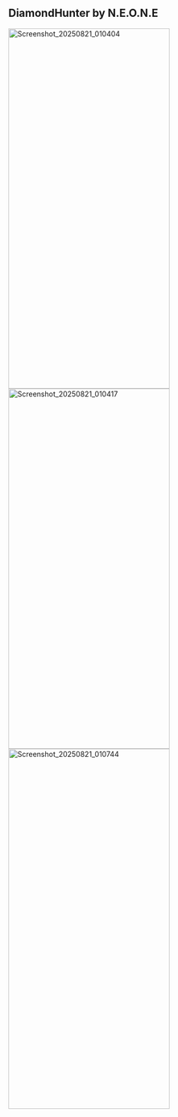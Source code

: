 ## DiamondHunter by N.E.O.N.E

<img width="320" height="714" alt="Screenshot_20250821_010404" src="https://github.com/user-attachments/assets/4bd7ae6d-826a-41b6-89bb-9bf4abbd4067" />
<img width="320" height="714" alt="Screenshot_20250821_010417" src="https://github.com/user-attachments/assets/9aa9b1e6-28cf-4986-beb0-cd6ca02a926f" />
<img width="320" height="714" alt="Screenshot_20250821_010744" src="https://github.com/user-attachments/assets/6372a006-959c-4cb3-8e22-19b263d4756a" />


